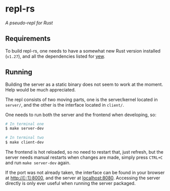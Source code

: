 # repl-rs

_A pseudo-repl for Rust_

## Requirements

To build repl-rs, one needs to have a somewhat new Rust version installed (`v1.27`), and all the dependencies listed for [yew](https://github.com/DenisKolodin/yew#user-content-development-setup).

## Running

Building the server as a static binary does not seem to work at the moment. Help would be much appreciated.

The repl consists of two moving parts, one is the server/kernel located in `server/`, and the other is the interface located in `client/`.

One needs to run both the server and the frontend when developing, so:

```bash
# In terminal one
$ make server-dev

# In terminal two
$ make client-dev
```

The frontend is hot reloaded, so no need to restart that, just refresh, but the server needs manual restarts when changes are made, simply press `CTRL+C` and run `make server-dev` again.

If the port was not already taken, the interface can be found in your browser at [http://[::1]:8000](http://[::1]:8000), and the server at [localhost:8080](http://localhost:8080). Accessing the server directly is only ever useful when running the server packaged.
